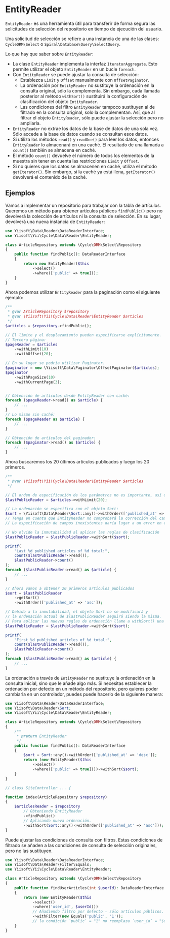 # EntityReader

`EntityReader` es una herramienta útil para transferir de forma segura las solicitudes de selección del repositorio en tiempo de ejecución del usuario.

Una solicitud de selección se refiere a una instancia de una de las clases: ``CycleORM\Select`` o ``Spiral\Database\Query\SelectQuery``.

Lo que hay que saber sobre `EntityReader`:

* La clase `EntityReader` implementa la interfaz `IteratorAggregate`. Esto permite utilizar el objeto `EntityReader` en un bucle `foreach`.
* Con `EntityReader` se puede ajustar la consulta de selección:
  - Establezca `Limit` y `Offset` manualmente con `OffsetPaginator`.
  - La ordenación por `EntityReader` no sustituye la ordenación en la consulta original, sólo la complementa. Sin embargo, cada llamada posterior al método `withSort()` sustituirá la configuración de clasificación del objeto `EntityReader`.
  - Las condiciones del filtro `EntityReader` tampoco sustituyen al de filtrado en la consulta original, solo la complementan. Así, que al filtrar el objeto `EntityReader`, sólo puede ajustar la selección pero no ampliarla.
* `EntityReader` no extrae los datos de la base de datos de una sola vez. Sólo accede a la base de datos cuando se consultan esos datos.
* Si utiliza los métodos `read()` y `readOne()` para leer los datos, entonces `EntityReader` lo almacenará en una caché. El resultado de una llamada a `count()` también se almacena en caché.
* El método `count()` devuelve el número de todos los elementos de la muestra sin tener en cuenta las restricciones `Limit` y `Offset`.
* Si no quieres que los datos se almacenen en caché, utiliza el método `getIterator()`. Sin embargo, si la caché ya está llena, `getIterator()` devolverá el contenido de la caché.

## Ejemplos

Vamos a implementar un repositorio para trabajar con la tabla de artículos. Queremos un método para obtener artículos públicos `findPublic()`
pero no devolverá la colección de artículos ni la consulta de selección. En su lugar, devolverá una nueva instancia de `EntityReader`:

```php
use Yiisoft\Data\Reader\DataReaderInterface;
use Yiisoft\Yii\Cycle\Data\Reader\EntityReader;

class ArticleRepository extends \Cycle\ORM\Select\Repository
{
    public function findPublic(): DataReaderInterface
    {
        return new EntityReader($this
            ->select()
            ->where(['public' => true]));
    }
}
```

Ahora podemos utilizar `EntityReader` para la paginación como el siguiente ejemplo:

```php
/**
 * @var ArticleRepository $repository
 * @var \Yiisoft\Yii\Cycle\Data\Reader\EntityReader $articles
 */
$articles = $repository->findPublic();

// El límite y el desplazamiento pueden especificarse explícitamente.
// Tercera página:
$pageReader = $articles
    ->withLimit(10)
    ->withOffset(20);

// En su lugar se podría utilizar Paginator.
$paginator = new \Yiisoft\Data\Paginator\OffsetPaginator($articles);
$paginator
    ->withPageSize(10)
    ->withCurrentPage(3);


// Obtención de artículos desde EntityReader con caché:
foreach ($pageReader->read() as $article) {
    // ...
}
// Lo mismo sin caché:
foreach ($pageReader as $article) {
    // ...
}

// Obtención de artículos del paginador:
foreach ($paginator->read() as $article) {
    // ...
}
```

Ahora buscaremos los 20 últimos artículos publicados y luego los 20 primeros.

```php
/**
 * @var \Yiisoft\Yii\Cycle\Data\Reader\EntityReader $articles
 */

// El orden de especificación de los parámetros no es importante, así que empecemos por el límite
$lastPublicReader = $articles->withLimit(20);

// La ordenación se especifica con el objeto Sort:
$sort = \Yiisoft\Data\Reader\Sort::any()->withOrder(['published_at' => 'desc']);
// Tenga en cuenta que EntityReader no comprobará la corrección del campo Sort.
// La especificación de campos inexistentes daría lugar a un error en el código de Cycle.

// No olvide la inmutabilidad al aplicar las reglas de clasificación
$lastPublicReader = $lastPublicReader->withSort($sort);

printf(
    "Last %d published articles of %d total:",
    count($lastPublicReader->read()),
    $lastPublicReader->count()
);
foreach ($lastPublicReader->read() as $article) {
    // ...
}

// Ahora vamos a obtener 20 primeros artículos publicados
$sort = $lastPublicReader
    ->getSort()
    ->withOrder(['published_at' => 'asc']);

// Debido a la inmutabilidad, el objeto Sort no se modificará y
// la ordenación actual de $lastPublicReader seguirá siendo la misma.
// Para aplicar las nuevas reglas de ordenación llame a withSort() una vez más:
$lastPublicReader = $lastPublicReader->withSort($sort);

printf(
    "First %d published articles of %d total:",
    count($lastPublicReader->read()),
    $lastPublicReader->count()
);
foreach ($lastPublicReader->read() as $article) {
    // ...
}
```

La ordenación a través de `EntityReader` no sustituye la ordenación en la consulta inicial, sino que le añade algo más.
Si necesitas establecer la ordenación por defecto en un método del repositorio, pero quieres poder cambiarla en un controlador, puedes puede hacerlo de la siguiente manera:

```php
use Yiisoft\Data\Reader\DataReaderInterface;
use Yiisoft\Data\Reader\Sort;
use Yiisoft\Yii\Cycle\Data\Reader\EntityReader;

class ArticleRepository extends \Cycle\ORM\Select\Repository
{
    /**
     * @return EntityReader
     */
    public function findPublic(): DataReaderInterface
    {
        $sort = Sort::any()->withOrder(['published_at' => 'desc']);
        return (new EntityReader($this
            ->select()
            ->where(['public' => true])))->withSort($sort);
    }
}

// class SiteController ... {

function index(ArticleRepository $repository)
{
    $articlesReader = $repository
        // Obteniendo EntityReader
        ->findPublic()
        // Aplicando nueva ordenación.
        ->withSort(Sort::any()->withOrder(['published_at' => 'asc']));
}
```
Puede ajustar las condiciones de consulta con filtros. Estas condiciones de filtrado se añaden a las condiciones de consulta de selección originales, pero no las sustituyen.

```php
use Yiisoft\Data\Reader\DataReaderInterface;
use Yiisoft\Data\Reader\Filter\Equals;
use Yiisoft\Yii\Cycle\Data\Reader\EntityReader;

class ArticleRepository extends \Cycle\ORM\Select\Repository
{
    public function findUserArticles(int $userId): DataReaderInterface
    {
        return (new EntityReader($this
            ->select()
            ->where('user_id', $userId)))
            // Añadiendo filtro por defecto - sólo artículos públicos.
            ->withFilter(new Equals('public', '1'));
            // la condición `public` = "1" no reemplaza `user_id` = "$userId"
    }
}
```
